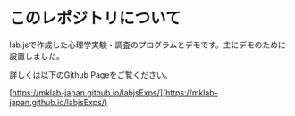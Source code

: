 # このレポジトリについて
lab.jsで作成した心理学実験・調査のプログラムとデモです。主にデモのために設置しました。


詳しくは以下のGithub Pageをご覧ください。


[https://mklab-japan.github.io/labjsExps/](https://mklab-japan.github.io/labjsExps/)
